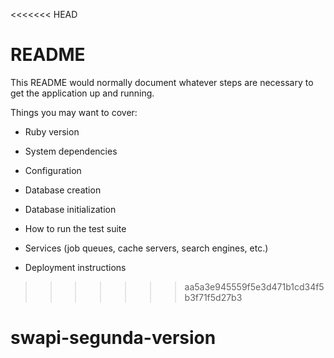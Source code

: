 <<<<<<< HEAD
# README

This README would normally document whatever steps are necessary to get the
application up and running.

Things you may want to cover:

* Ruby version

* System dependencies

* Configuration

* Database creation

* Database initialization

* How to run the test suite

* Services (job queues, cache servers, search engines, etc.)

* Deployment instructions


>>>>>>> aa5a3e945559f5e3d471b1cd34f5b3f71f5d27b3
# swapi-segunda-version
